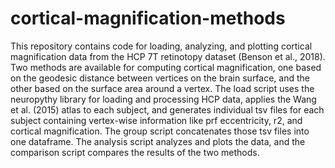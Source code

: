 # cortical-magnification-methods
This repository contains code for loading, analyzing, and plotting cortical 
magnification data from the HCP 7T retinotopy dataset (Benson et al., 2018). 
Two methods are available for computing cortical magnification, one based on
the geodesic distance between vertices on the brain surface, and the other 
based on the surface area around a vertex. The load script uses the neuropythy 
library for loading and processing HCP data, applies the Wang et al. (2015) 
atlas to each subject, and generates individual tsv files for each subject 
containing vertex-wise information like prf eccentricity, r2, and cortical 
magnification. The group script concatenates those tsv files into one 
dataframe. The analysis script analyzes and plots the data, and the comparison
script compares the results of the two methods. 
